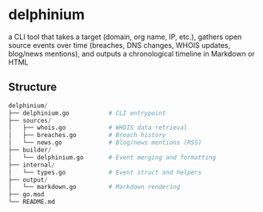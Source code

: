 # delphinium
a CLI tool that takes a target (domain, org name, IP, etc.), gathers open source events over time (breaches, DNS changes, WHOIS updates, blog/news mentions), and outputs a chronological timeline in Markdown or HTML

## Structure
```python
delphinium/
├── delphinium.go           # CLI entrypoint
├── sources/
│   ├── whois.go            # WHOIS data retrieval
│   ├── breaches.go         # Breach history
│   └── news.go             # Blog/news mentions (RSS)
├── builder/
│   └── delphinium.go       # Event merging and formatting
├── internal/
│   └── types.go            # Event struct and helpers
├── output/
│   └── markdown.go         # Markdown rendering
├── go.mod
└── README.md
```